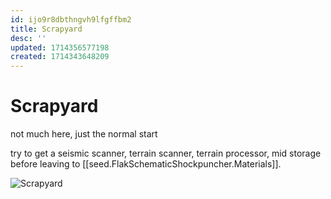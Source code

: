 ```yaml
---
id: ijo9r8dbthngvh9lfgffbm2
title: Scrapyard
desc: ''
updated: 1714356577198
created: 1714343648209
---
```


# Scrapyard

not much here, just the normal start

try to get a seismic scanner, terrain scanner, terrain processor, mid storage before leaving to [[seed.FlakSchematicShockpuncher.Materials]].

![Scrapyard](/assets/images/FlakSchematicShockpuncher_-11_Scrapyard_mapturn_299.png)
